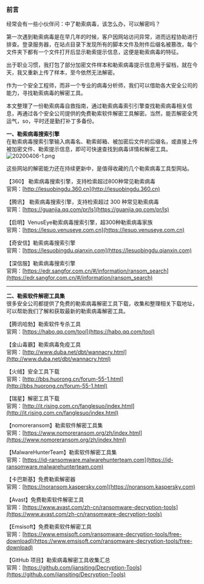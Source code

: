 
### 前言
经常会有一些小伙伴问：中了勒索病毒，该怎么办，可以解密吗？

第一次遇到勒索病毒是在早几年的时候，客户因网站访问异常，进而远程协助进行排查。登录服务器，在站点目录下发现所有的脚本文件及附件后缀名被篡改，每个文件夹下都有一个文件打开后显示勒索提示信息，这便是勒索病毒的特征。

出于职业习惯，我打包了部分加密文件样本和勒索病毒提示信息用于留档，就在今天，我又重新上传了样本，至今依然无法解密。

作为一个安全工程师，而非一个专业的病毒分析师，我们可以借助各大安全公司的能力，寻找勒索病毒的解密工具。

本文整理了一份勒索病毒自救指南，通过勒索病毒索引引擎查找勒索病毒相关信息，再通过各个安全公司提供的免费勒索软件解密工具解密。当然，能否解密全凭运气，so，平时还是勤打补丁多备份。

**一、勒索病毒搜索引擎**<br />在勒索病毒搜索引擎输入病毒名、勒索邮箱、被加密后文件的后缀名，或直接上传被加密文件、勒索提示信息，即可可快速查找到病毒详情和解密工具。<br />![20200406-1.png](_img\05-应急响应/1656914792775-0180a93f-8182-4afe-8a6c-c4570707f2ed.png)

这些网站的解密能力还在持续更新中，是值得收藏的几个勒索病毒工具型网站。

【360】 勒索病毒搜索引擎，支持检索超过800种常见勒索病毒<br />官网：[http://lesuobingdu.360.cn](http://lesuobingdu.360.cn)

【腾讯】 勒索病毒搜索引擎，支持检索超过 300 种常见勒索病毒<br />官网：[https://guanjia.qq.com/pr/ls](https://guanjia.qq.com/pr/ls)

【启明】VenusEye勒索病毒搜索引擎，超300种勒索病毒家族<br />官网：[https://lesuo.venuseye.com.cn](https://lesuo.venuseye.com.cn)

【奇安信】勒索病毒搜索引擎<br />官网：[https://lesuobingdu.qianxin.com](https://lesuobingdu.qianxin.com)

【深信服】勒索病毒搜索引擎<br />官网：[https://edr.sangfor.com.cn/#/information/ransom_search](https://edr.sangfor.com.cn/#/information/ransom_search)

---

**二、勒索软件解密工具集**<br />很多安全公司都提供了免费的勒索病毒解密工具下载，收集和整理相关下载地址，可以帮助我们了解和获取最新的勒索病毒解密工具。

【腾讯哈勃】勒索软件专杀工具<br />官网：[https://habo.qq.com/tool](https://habo.qq.com/tool)

【金山毒霸】勒索病毒免疫工具<br />官网：[http://www.duba.net/dbt/wannacry.html](http://www.duba.net/dbt/wannacry.html)

【火绒】安全工具下载<br />官网：[http://bbs.huorong.cn/forum-55-1.html](http://bbs.huorong.cn/forum-55-1.html)

【瑞星】解密工具下载<br />官网：[http://it.rising.com.cn/fanglesuo/index.html](http://it.rising.com.cn/fanglesuo/index.html)

【nomoreransom】勒索软件解密工具集<br />官网：[https://www.nomoreransom.org/zh/index.html](https://www.nomoreransom.org/zh/index.html)

【MalwareHunterTeam】勒索软件解密工具集<br />官网：[https://id-ransomware.malwarehunterteam.com](https://id-ransomware.malwarehunterteam.com)

【卡巴斯基】免费勒索解密器<br />官网：[https://noransom.kaspersky.com](https://noransom.kaspersky.com)

【Avast】免费勒索软件解密工具<br />官网：[https://www.avast.com/zh-cn/ransomware-decryption-tools](https://www.avast.com/zh-cn/ransomware-decryption-tools)

【Emsisoft】免费勒索软件解密工具<br />官网：[https://www.emsisoft.com/ransomware-decryption-tools/free-download](https://www.emsisoft.com/ransomware-decryption-tools/free-download)

【GitHub 项目】勒索病毒解密工具收集汇总<br />官网：[https://github.com/jiansiting/Decryption-Tools](https://github.com/jiansiting/Decryption-Tools)
